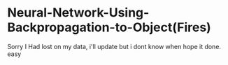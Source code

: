 # Neural-Network-Using-Backpropagation-to-Object(Fires)
Sorry I Had lost on my data, i'll update but i dont know when hope it done. easy
